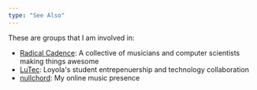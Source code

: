 ```yaml
---
type: "See Also"
---
```


These are groups that I am involved in:

* [Radical Cadence](http://www.radicalcadence.com/): A collective of musicians and computer scientists making things awesome
* [LuTec](http://www.lutec.org/): Loyola's student entrepenuership and technology collaboration
* [nullchord](http://nullchord.com/): My online music presence
